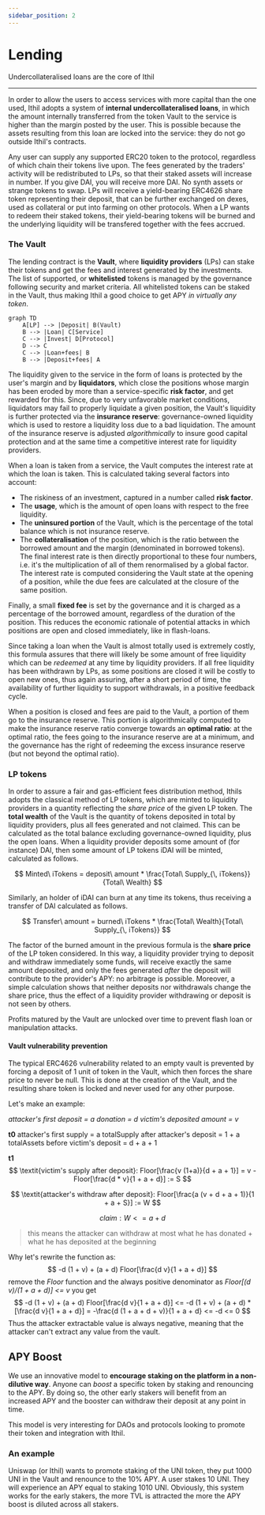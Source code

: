 ```yaml
---
sidebar_position: 2
---
```


# Lending
Undercollateralised loans are the core of Ithil

---

In order to allow the users to access services with more capital than the one used, Ithil adopts a system of **internal undercollateralised loans**, in which the amount internally transferred from the token Vault to the service is higher than the margin posted by the user. This is possible because the assets resulting from this loan are locked into the service: they do not go outside Ithil's contracts.


Any user can supply any supported ERC20 token to the protocol, regardless of which chain their tokens live upon. The fees generated by the traders' activity will be redistributed to LPs, so that their staked assets will increase in number. If you give DAI, you will receive more DAI. No synth assets or strange tokens to swap.
LPs will receive a yield-bearing ERC4626 share token representing their deposit, that can be further exchanged on dexes, used as collateral or put into farming on other protocols. When a LP wants to redeem their staked tokens, their yield-bearing tokens will be burned and the underlying liquidity will be transfered together with the fees accrued.

### The Vault

The lending contract is the **Vault**, where **liquidity providers** (LPs) can stake their tokens and get the fees and interest generated by the investments. The list of supported, or **whitelisted** tokens is managed by the governance following security and market criteria. All whitelisted tokens can be staked in the Vault, thus making Ithil a good choice to get APY *in virtually any token*.

```mermaid
graph TD
    A[LP] --> |Deposit| B(Vault)
    B --> |Loan| C[Service]
    C --> |Invest| D[Protocol]
    D --> C
    C --> |Loan+fees| B
    B --> |Deposit+fees| A
```

The liquidity given to the service in the form of loans is protected by the user's margin and by **liquidators**, which close the positions whose margin has been eroded by more than a service-specific **risk factor**, and get rewarded for this. Since, due to very unfavorable market conditions, liquidators may fail to properly liquidate a given position, the Vault's liquidity is further protected via the **insurance reserve**: governance-owned liquidity which is used to restore a liquidity loss due to a bad liquidation. The amount of the insurance reserve is adjusted *algorithmically* to insure good capital protection and at the same time a competitive interest rate for liquidity providers.

When a loan is taken from a service, the Vault computes the interest rate at which the loan is taken. This is calculated taking several factors into account:
- The riskiness of an investment, captured in a number called **risk factor**. 
- The **usage**, which is the amount of open loans with respect to the free liquidity.
- The **uninsured portion** of the Vault, which is the percentage of the total balance which is not insurance reserve.
- The **collateralisation** of the position, which is the ratio between the borrowed amount and the margin (denominated in borrowed tokens).
The final interest rate is then directly proportional to these four numbers, i.e. it's the multiplication of all of them renormalised by a global factor. The interest rate is computed considering the Vault state at the opening of a position, while the due fees are calculated at the closure of the same position.

Finally, a small **fixed fee** is set by the governance and it is charged as a percentage of the borrowed amount, regardless of the duration of the position. This reduces the economic rationale of potential attacks in which positions are open and closed immediately, like in flash-loans.

Since taking a loan when the Vault is almost totally used is extremely costly, this formula assures that there will likely be some amount of free liquidity which can be *redeemed* at any time by liquidity providers. If all free liquidity has been withdrawn by LPs, as some positions are closed it will be costly to open new ones, thus again assuring, after a short period of time, the availability of further liquidity to support withdrawals, in a positive feedback cycle.

When a position is closed and fees are paid to the Vault, a portion of them go to the insurance reserve. This portion is algorithmically computed to make the insurance reserve ratio converge towards an **optimal ratio**: at the optimal ratio, the fees going to the insurance reserve are at a minimum, and the governance has the right of redeeming the excess insurance reserve (but not beyond the optimal ratio).

### LP tokens

In order to assure a fair and gas-efficient fees distribution method, Ithils adopts the classical method of LP tokens, which are minted to liquidity providers in a quantity reflecting the *share price* of the given LP token. The **total wealth** of the Vault is the quantity of tokens deposited in total by liquidity providers, plus all fees generated and not claimed. This can be calculated as the total balance excluding governance-owned liquidity, plus the open loans. When a liquidity provider deposits some amount of (for instance) DAI, then some amount of LP tokens iDAI will be minted, calculated as follows.

$$
Minted\ iTokens = deposit\ amount * \frac{Total\ Supply_{\, iTokens}}{Total\ Wealth}
$$

Similarly, an holder of iDAI can burn at any time its tokens, thus receiving a transfer of DAI calculated as follows.

$$
Transfer\ amount = burned\ iTokens * \frac{Total\ Wealth}{Total\ Supply_{\, iTokens}}
$$

The factor of the burned amount in the previous formula is the **share price** of the LP token considered.
In this way, a liquidity provider trying to deposit and withdraw immediately some funds, will receive exactly the same amount deposited, and only the fees generated *after* the deposit will contribute to the provider's APY: no arbitrage is possible. Moreover, a simple calculation shows that neither deposits nor withdrawals change the share price, thus the effect of a liquidity provider withdrawing or deposit is not seen by others.

Profits matured by the Vault are unlocked over time to prevent flash loan or manipulation attacks.

#### Vault vulnerability prevention
The typical ERC4626 vulnerability related to an empty vault is prevented by forcing a deposit of 1 unit of token in the Vault, which then forces the share price to never be null. This is done at the creation of the Vault, and the resulting share token is locked and never used for any other purpose.

Let's make an example:

*attacker's first deposit = a*
*donation = d*
*victim's deposited amount = v*

**t0**
attacker's first supply = a
totalSupply after attacker's deposit = 1 + a 
totalAssets before victim's deposit = d + a + 1

**t1**
$$
\textit{victim's supply after deposit}: Floor[\frac{v (1+a)}{d + a + 1}] = v - Floor[\frac{d * v}{1 + a + d}] := S
$$

$$
\textit{attacker's withdraw after deposit}: Floor[\frac{a (v + d + a + 1)}{1 + a + S}] := W
$$

$$
\textit{claim}: W <= a + d
$$

> this means the attacker can withdraw at most what he has donated + what he has deposited at the beginning

Why
let's rewrite the function as:
$$
-d (1 + v) + (a + d) Floor[\frac{d v}{1 + a + d}]
$$
remove the *Floor* function and the always positive denominator as *Floor[(d v)/(1 + a + d)] <= v*
you get
$$
-d (1 + v) + (a + d) Floor[\frac{d v}{1 + a + d}] <= -d (1 + v) + (a + d) * [\frac{d v}{1 + a + d}] = -\frac{d (1 + a + d + v)}{1 + a + d} <= -d <= 0
$$
Thus the attacker extractable value is always negative, meaning that the attacker can't extract any value from the vault.

## APY Boost
We use an innovative model to **encourage staking on the platform in a non-dilutive way**.
Anyone can *boost* a specific token by staking and renouncing to the APY. By doing so, the other early stakers will benefit from an increased APY and the booster can withdraw their deposit at any point in time.

This model is very interesting for DAOs and protocols looking to promote their token and integration with Ithil.

### An example
Uniswap (or Ithil) wants to promote staking of the UNI token, they put 1000 UNI in the Vault and renounce to the 10% APY. A user stakes 10 UNI. They will experience an APY equal to staking 1010 UNI. Obviously, this system works for the early stakers, the more TVL is attracted the more the APY boost is diluted across all stakers.
